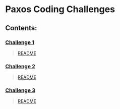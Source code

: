 # Paxos Coding Challenges
## Contents:
### __[Challenge 1](https://github.com/dominusbelli/paxos-coding-challenges/tree/master/challenge1)__
> [README](https://github.com/dominusbelli/paxos-coding-challenges/blob/master/challenge1/README.md)

### __[Challenge 2](https://github.com/dominusbelli/paxos-coding-challenges/tree/master/challenge2)__
> [README](https://github.com/dominusbelli/paxos-coding-challenges/blob/master/challenge2/README.md)

### __[Challenge 3](https://github.com/dominusbelli/paxos-coding-challenges/tree/master/challenge3)__
> [README](https://github.com/dominusbelli/paxos-coding-challenges/blob/master/challenge3/README.md)
